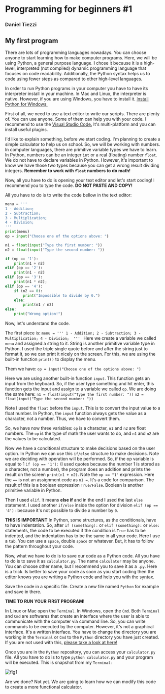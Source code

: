 # Programming for beginners #1
### Daniel Tiezzi

## My first program


There are lots of programming languages nowadays. You can choose anyone to start learning how to make computer programs. Here, we will be using Python, a general purpose language. I chose it because it is a high-level, interpreted (not compiled) dynamic programming language that focuses on code readability. Additionally, the Python syntax helps us to code using fewer steps as compared to other high-level languages.

In order to run Python programs in your computer you have to have its interpreter install in your machine. In Mac and Linux, the interpreter is native. However, if you are using Windows, you have to install it. [Install Python for Windows.](https://www.python.org/downloads/)

First of all, we need to use a text editor to write our scripts. There are plenty of. You can use anyone. Some of them can help you with your code. I recommend to use the [Visual Studio Code.](https://code.visualstudio.com/download) It's multi-platform and you can install useful plugins.

I'd like to explain something, before we start coding. I'm planning to create a simple calculator to help us on school. So, we will be working with numbers. In computer languages, there are primitive variable types we have to learn. In Python, numbers can be an integer `int` or a real (floating) number `float`. We do not have to declare variables in Python. However, it's important to know we have those two types because you can get a wrong result dividing integers. **Remember to work with `float` numbers to do math!**

Now, all you have to do is opening your text editor and let's start coding! I recommend you to type the code. **DO NOT PASTE AND COPY!** 

All you have to do is to write the code bellow in the text editor:

```python {.line-numbers}
menu = '''
1 - Addition;
2 - Subtraction;
3 - Multiplication;
4 - Division; 
'''
print(menu)
op = input("Choose one of the options above: ")

n1 = float(input("Type the first number: "))
n2 = float(input("Type the second number: "))

if (op == '1'):
    print(n1 + n2)
elif (op == '2'):
    print(n1 - n2)
elif (op == '3'):
    print(n1 * n2);
elif (op == '4'):
    if (n2 == 0):
        print("Impossible to divide by 0.")
    else:
        print(n1 / n2)
else:
    print("Wrong option!")
```

Now, let's understand the code. 

The first piece is:
`menu = '''
1 - Addition;
2 - Subtraction;
3 - Multiplication;
4 - Division; 
'''
`
Here we create a variable we called `menu` and assigned a string to it. String is another primitive variable type in Python. I used the triple single quote before and after the string just to format it, so we can print it nicely on the screen. For this, we are using the built-in function `print()` to display the menu. 

Them we have: 
`op = input("Choose one of the options above: ")`

Here we are using another built-in function `input`. This function gets an input from the keyboard. So, if the user type something and hit enter, this function gets the input and assign to a variable we called `op`. We are doing the same here:
`n1 = float(input("Type the first number: "))`
`n2 = float(input("Type the second number: "))`

Note I used the `float` before the `input`. This is to convert the input value to a float number. In Python, the `input` function always gets the value as a character, not a number. Thus, we have to convert them.

So, we have now three variables: `op` is a character, `n1` and `n2` are float numbers. The `op` is the type of math the user wants to do, and `n1` and `n2` are the values to be calculated.

Now we have a conditional structure to make decisions based on the user option.
In Python we can use this `if/else` structure to make decisions. Note we are deciding with operation will be performed. So, if the op variable is equal to 1 `if (op == '1'):` (I used quotes because the number 1 is stored as a character, not a number), the program does an addition and prints the result on the screen `print(n1 + n2)`. Note the `op == "1"` expression. Here the `==` is not an assignment code as `n1 =`. It's a code for comparison. The result of this is a boolean expression `True/False`. Boolean is another primitive variable in Python. 

Then I used `elif`. It means **else if** and in the end I used the last `else` statement. I used another `if/else` inside the option for division `elif (op == '4'):` because it's not possible to divide a number by `0`.

**THIS IS IMPORTANT**
In Python, some structures, as the conditionals, have to have indentation. So, after `if (something):` or `elif (something):` or `else:` statements, the code to be executed if the condition is `True` has to be indented, and the indentation has to be the same in all your code. Here I use a `tab`. You can use a `space`,  double `space` or whatever. But, it has to follow the pattern throughout your code.

Now, what we have to do is to save our code as a Python code. All you have to do is to save it as `calculator.py`. The name `calculator` may be anyone. You can choose other name, but I recommend you to save it as a `.py`. Here  is a trick. Is better to save your code as soon as you start coding then the editor knows you are writing a Python code and help you with the syntax.

Save the code in a specific file. Create a new file named `Python` for example and save in there.

**TIME TO RUN YOUR FIRST PROGRAM!**

In Linux or Mac open the `Terminal`. In Windows, open the `Cmd`. Both `Terminal` and `Cmd` are softwares that create an interface where the user is able to communicate with the computer via command line. So, you can write commands to be executed by the computer. However, it's not a graphical interface. It's a written interface. You have to change the directory you are working in the `Terminal` or `Cmd` to the `Python` directory you have just created. If you are not used with this, [please take a look at here!](https://github.com/dtiezzi/rgo5852/blob/master/linuxBasic.md)

Once you are in the `Python` repository, you can access your `calculator.py` file. All you have to do is to type `python calculator.py` and your program will be executed. This is snapshot from my `Terminal`:

![fig1](/Users/dtiezzi/Python/4beginers/fig1_1.png)

Are we done? Not yet. We are going to learn how we can modify this code to create a more functional calculator.